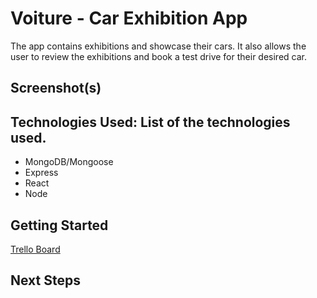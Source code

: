 # Voiture - Car Exhibition App
The app contains exhibitions and showcase their cars. It also allows the user to review the exhibitions and book a test drive for their desired car.

## Screenshot(s)

## Technologies Used: List of the technologies used.
- MongoDB/Mongoose
- Express
- React
- Node

## Getting Started
[Trello Board](https://trello.com/b/ebbHDNVj/project-3)

## Next Steps


